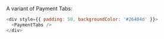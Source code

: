 A variant of Payment Tabs:

```js
<div style={{ padding: 50, backgroundColor: '#26404d' }}>
  <PaymentTabs />
</div>
```
